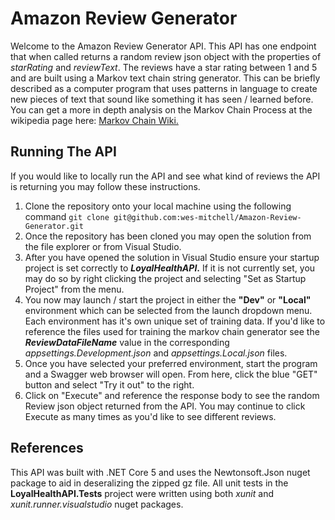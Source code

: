 
# Amazon Review Generator

Welcome to the Amazon Review Generator API. This API has one endpoint that when called returns a random review json object with the properties of _starRating_ and _reviewText_. The reviews have a star rating between 1 and 5 and are built using a Markov text chain string generator. This can be briefly described as a computer program that uses patterns in language to create new pieces of text that sound like something it has seen / learned before. You can get a more in depth analysis on the Markov Chain Process at the wikipedia page here: [Markov Chain Wiki.](https://en.wikipedia.org/wiki/Markov_chain)

## Running The API

If you would like to locally run the API and see what kind of reviews the API is returning you may follow these instructions. 

1. Clone the repository onto your local machine using the following command ```git clone git@github.com:wes-mitchell/Amazon-Review-Generator.git```
2. Once the repository has been cloned you may open the solution from the file explorer or from Visual Studio. 
3. After you have opened the solution in Visual Studio ensure your startup project is set correctly to **_LoyalHealthAPI_.** If it is not currently set, you may do so by right clicking the project and selecting "Set as Startup Project" from the menu. 
4. You now may launch / start the project in either the **"Dev"** or **"Local"** environment which can be selected from the launch dropdown menu. Each environment has it's own unique set of training data. If you'd like to reference the files used for training the markov chain generator see the **_ReviewDataFileName_** value in the corresponding _appsettings.Development.json_ and _appsettings.Local.json_ files.
5. Once you have selected your preferred environment, start the program and a Swagger web browser will open. From here, click the blue "GET" button and select "Try it out" to the right.
6. Click on "Execute" and reference the response body to see the random Review json object returned from the API. You may continue to click Execute as many times as you'd like to see different reviews. 

## References
This API was built with .NET Core 5 and uses the Newtonsoft.Json nuget package to aid in deseralizing the zipped gz file. All unit tests in the **LoyalHealthAPI.Tests** project were written using both _xunit_ and _xunit.runner.visualstudio_ nuget packages. 
